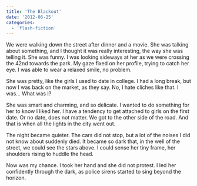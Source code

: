```yaml
---
title: 'The Blackout'
date: '2012-06-25'
categories:
  - 'flash-fiction'
---
```


We were walking down the street after dinner and a movie. She was talking about
something, and I thought it was really interesting, the way she was telling it.
She was funny. I was looking sideways at her as we were crossing the 42nd
towards the park. My gaze fixed on her profile, trying to catch her eye. I was
able to wear a relaxed smile, no problem.

<!-- truncate -->


She was pretty, like the girls I used to date in college. I had a long break,
but now I was back on the market, as they say. No, I hate cliches like that. I
was... What was I?

She was smart and charming, and so delicate. I wanted to do something for her to
know I liked her. I have a tendency to get attached to girls on the first date.
Or no date, does not matter. We got to the other side of the road. And that is
when all the lights in the city went out.

The night became quieter. The cars did not stop, but a lot of the noises I did
not know about suddenly died. It became so dark that, in the well of the street,
we could see the stars above. I could sense her tiny frame, her shoulders rising
to huddle the head.

Now was my chance. I took her hand and she did not protest. I led her
confidently through the dark, as police sirens started to sing beyond the
horizon.
